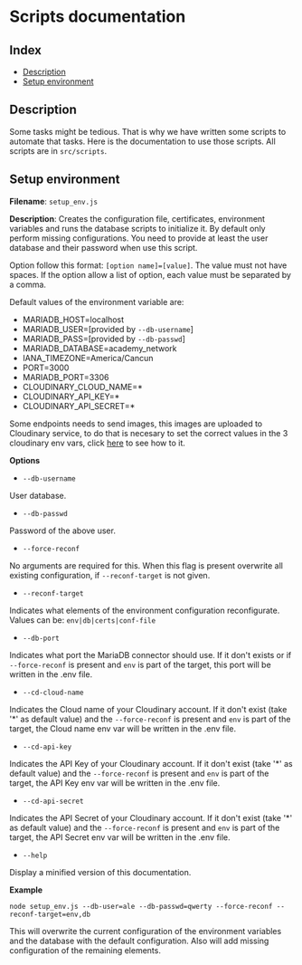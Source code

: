# Scripts documentation

## Index

* [Description](#description)
* [Setup environment](#setup-environment)

## Description

Some tasks might be tedious. That is why we have written some scripts to automate that tasks. Here is the documentation
to use those scripts. All scripts are in `src/scripts`.

## Setup environment

**Filename**: `setup_env.js`

**Description**: Creates the configuration file, certificates, environment variables and runs the database scripts to initialize it.
By default only perform missing configurations. You need to provide at least the user database and their password when use this script.

Option follow this format: `[option name]=[value]`. The value must not have spaces. If the option allow a list of option, each value
must be separated by a comma.

Default values of the environment variable are:

* MARIADB_HOST=localhost
* MARIADB_USER=[provided by `--db-username`]
* MARIADB_PASS=[provided by `--db-passwd`]
* MARIADB_DATABASE=academy_network
* IANA_TIMEZONE=America/Cancun
* PORT=3000
* MARIADB_PORT=3306
* CLOUDINARY_CLOUD_NAME=*
* CLOUDINARY_API_KEY=*
* CLOUDINARY_API_SECRET=*

Some endpoints needs to send images, this images are uploaded to Cloudinary service, to do that is necesary to set the correct values in the 3 cloudinary env vars, click [here](ENV_SETUP.md#setting-up-environment-variables) to see how to it.

**Options**

* `--db-username`

User database.

* `--db-passwd`

Password of the above user.

* `--force-reconf`

No arguments are required for this. When this flag is present overwrite all existing configuration, if `--reconf-target`
is not given.

* `--reconf-target`

Indicates what elements of the environment configuration reconfigurate. Values can be: `env|db|certs|conf-file`

* `--db-port`

Indicates what port the MariaDB connector should use. If it don't exists or if `--force-reconf` is present and `env` is part of the target,
this port will be written in the .env file.

* `--cd-cloud-name`

Indicates the Cloud name of your Cloudinary account. If it don't exist (take '*' as default value) and the `--force-reconf` is present 
and `env` is part of the target, the Cloud name env var will be written in the .env file.

* `--cd-api-key`

Indicates the API Key of your Cloudinary account. If it don't exist (take '*' as default value) and the `--force-reconf` is present and 
`env` is part of the target, the API Key env var will be written in the .env file.

* `--cd-api-secret`

Indicates the API Secret of your Cloudinary account. If it don't exist (take '*' as default value) and the `--force-reconf` is present 
and `env` is part of the target, the API Secret env var will be written in the .env file.

* `--help`

Display a minified version of this documentation.

**Example**

`node setup_env.js --db-user=ale --db-passwd=qwerty --force-reconf --reconf-target=env,db`

This will overwrite the current configuration of the environment variables and the database with the default configuration.
Also will add missing configuration of the remaining elements.
